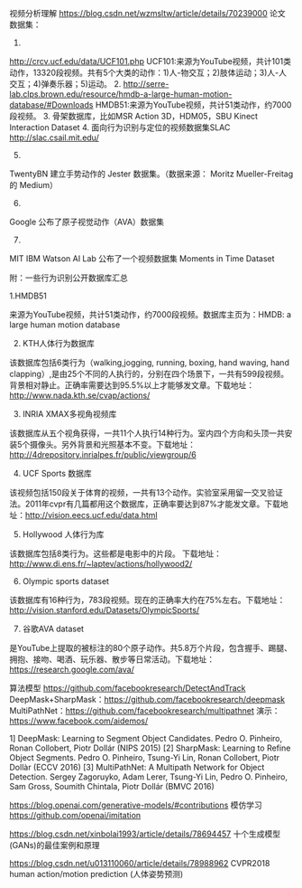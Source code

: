 视频分析理解
https://blog.csdn.net/wzmsltw/article/details/70239000 论文
数据集：

1.
http://crcv.ucf.edu/data/UCF101.php
UCF101:来源为YouTube视频，共计101类动作，13320段视频。共有5个大类的动作：1)人-物交互；2)肢体运动；3)人-人交互；4)弹奏乐器；5)运动。
2.
http://serre-lab.clps.brown.edu/resource/hmdb-a-large-human-motion-database/#Downloads
HMDB51:来源为YouTube视频，共计51类动作，约7000段视频。
3.
骨架数据库，比如MSR Action 3D，HDM05，SBU Kinect Interaction Dataset
4.
面向行为识别与定位的视频数据集SLAC
http://slac.csail.mit.edu/


5.
TwentyBN 建立手势动作的 Jester 数据集。（数据来源： Moritz Mueller-Freitag 的 Medium）

6.
Google 公布了原子视觉动作（AVA）数据集

7.
MIT IBM Watson AI Lab 公布了一个视频数据集 Moments in Time Dataset

附：一些行为识别公开数据库汇总

1.HMDB51

来源为YouTube视频，共计51类动作，约7000段视频。数据库主页为：HMDB: a large human motion database

2. KTH人体行为数据库

该数据库包括6类行为（walking,jogging, running, boxing, hand waving, hand clapping）,是由25个不同的人执行的，分别在四个场景下，一共有599段视频。背景相对静止。正确率需要达到95.5%以上才能够发文章。下载地址：http://www.nada.kth.se/cvap/actions/

3. INRIA XMAX多视角视频库

该数据库从五个视角获得，一共11个人执行14种行为。室内四个方向和头顶一共安装5个摄像头。另外背景和光照基本不变。下载地址：http://4drepository.inrialpes.fr/public/viewgroup/6

4. UCF Sports 数据库

该视频包括150段关于体育的视频，一共有13个动作。实验室采用留一交叉验证法。2011年cvpr有几篇都用这个数据库，正确率要达到87%才能发文章。下载地址：http://vision.eecs.ucf.edu/data.html

5. Hollywood 人体行为库

该数据库包括8类行为。这些都是电影中的片段。 下载地址：http://www.di.ens.fr/~laptev/actions/hollywood2/

6. Olympic sports dataset

该数据库有16种行为，783段视频。现在的正确率大约在75%左右。下载地址：http://vision.stanford.edu/Datasets/OlympicSports/

7. 谷歌AVA dataset

是YouTube上提取的被标注的80个原子动作。共5.8万个片段，包含握手、踢腿、拥抱、接吻、喝酒、玩乐器、散步等日常活动。下载地址：https://research.google.com/ava/

算法模型
https://github.com/facebookresearch/DetectAndTrack
DeepMask+SharpMask：https://github.com/facebookresearch/deepmask
MultiPathNet：https://github.com/facebookresearch/multipathnet
演示：https://www.facebook.com/aidemos/

1] DeepMask: Learning to Segment Object Candidates. Pedro O. Pinheiro, Ronan Collobert, Piotr Dollár (NIPS 2015)
[2] SharpMask: Learning to Refine Object Segments. Pedro O. Pinheiro, Tsung-Yi Lin, Ronan Collobert, Piotr Dollàr (ECCV 2016)
[3] MultiPathNet: A Multipath Network for Object Detection. Sergey Zagoruyko, Adam Lerer, Tsung-Yi Lin, Pedro O. Pinheiro, Sam Gross, Soumith Chintala, Piotr Dollár (BMVC 2016)

https://blog.openai.com/generative-models/#contributions 模仿学习
https://github.com/openai/imitation

https://blog.csdn.net/xinbolai1993/article/details/78694457  十个生成模型(GANs)的最佳案例和原理

https://blog.csdn.net/u013110060/article/details/78988962  CVPR2018 human action/motion prediction (人体姿势预测)




